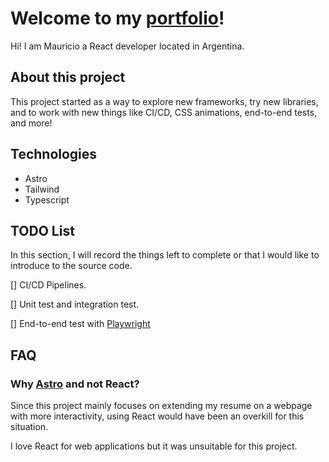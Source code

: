 # Welcome to my [portfolio](https://portafolio-mauricioborawski.vercel.app/)!

Hi! I am Mauricio a React developer located in Argentina.

## About this project
This project started as a way to explore new frameworks, try new libraries, and to work with new things like CI/CD, CSS animations, end-to-end tests, and more!

## Technologies
- Astro
- Tailwind
- Typescript

## TODO List
In this section, I will record the things left to complete or that I would like to introduce to the source code.

[] CI/CD Pipelines.

[] Unit test and integration test.

[] End-to-end test with [Playwright](https://playwright.dev/)
## FAQ
### Why [Astro](https://astro.build/) and not React?
Since this project mainly focuses on extending my resume on a webpage with more interactivity, using React would have been an overkill for this situation.

I love React for web applications but it was unsuitable for this project.
